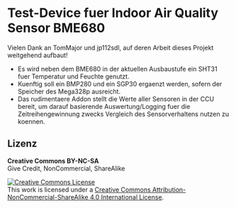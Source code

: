 
# Test-Device fuer Indoor Air Quality Sensor BME680

Vielen Dank an TomMajor und jp112sdl, auf deren Arbeit dieses Projekt weitgehend aufbaut!

- Es wird neben dem BME680 in der aktuellen Ausbaustufe ein SHT31 fuer Temperatur und Feuchte genutzt.
- Kuenftig soll ein BMP280 und ein SGP30 ergaenzt werden, sofern der Speicher des Mega328p ausreicht.
- Das rudimentaere Addon stellt die Werte aller Sensoren in der CCU bereit, um darauf basierende Auswertung/Logging fuer die Zeitreihengewinnung zwecks Vergleich des Sensorverhaltens nutzen zu koennen.



## Lizenz

**Creative Commons BY-NC-SA**<br>
Give Credit, NonCommercial, ShareAlike

<a rel="license" href="http://creativecommons.org/licenses/by-nc-sa/4.0/"><img alt="Creative Commons License" style="border-width:0" src="https://i.creativecommons.org/l/by-nc-sa/4.0/88x31.png" /></a><br />This work is licensed under a <a rel="license" href="http://creativecommons.org/licenses/by-nc-sa/4.0/">Creative Commons Attribution-NonCommercial-ShareAlike 4.0 International License</a>.
